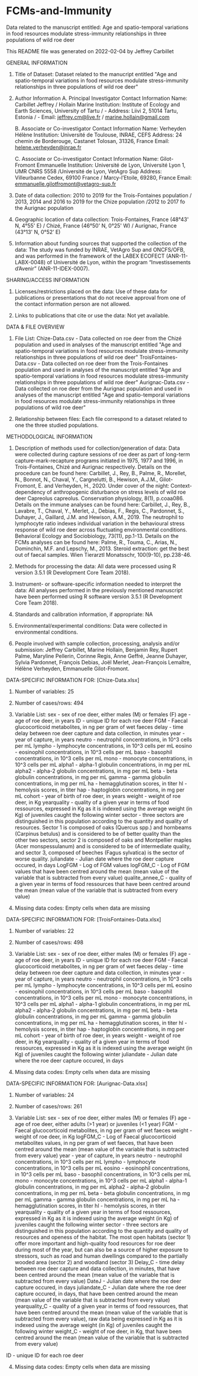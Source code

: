# FCMs-and-Immunity
Data related to the manuscript entitled: Age and spatio-temporal variations in food resources modulate stress-immunity relationships in three populations of wild roe deer

This README file was generated on 2022-02-04 by Jeffrey Carbillet

GENERAL INFORMATION

1. Title of Dataset: Dataset related to the manucript entitled "Age and spatio-temporal variations in food resources modulate  stress-immunity relationships in three populations of wild roe deer"

2. Author Information
	A. Principal Investigator Contact Information
		Name: Carbillet Jeffrey / Hollain Marine
		Institution: Institute of Ecology and Earth Sciences, University of Tartu / -
		Address: Liivi 2, 51014 Tartu, Estonia / -
		Email: jeffrey.cm@live.fr / marine.hollain@gmail.com 

	B. Associate or Co-investigator Contact Information
		Name: Verheyden Hélène
		Institution: Université de Toulouse, INRAE, CEFS
		Address: 24 chemin de Borderouge, Castanet Tolosan, 31326, France
		Email: helene.verheyden@inrae.fr

	C. Associate or Co-investigator Contact Information
		Name: Gilot-Fromont Emmanuelle
		Institution: Université de Lyon, Université Lyon 1, UMR CNRS 5558 /Université de Lyon, VetAgro Sup
		Address: Villeurbanne Cedex, 69100 France / Marcy-l’Etoile, 69280, France
		Email: emmanuelle.gilotfromont@vetagro-sup.fr

3. Date of data collection: 2010 to 2019 for the Trois-Fontaines population / 2013, 2014 and 2016 to 2019 for the Chize population /2012 to 2017 fo the Aurignac population

4. Geographic location of data collection: Trois-Fontaines, France (48°43' N, 4°55' E) / Chizé, France (46°50' N, 0°25' W) / Aurignac, France (43°13' N, 0°52’ E)

5. Information about funding sources that supported the collection of the data: The study was funded by INRAE, VetAgro Sup and ONCFS/OFB, and was performed in the framework of the LABEX ECOFECT (ANR-11-LABX-0048) of Université de Lyon, within the program “Investissements d’Avenir” (ANR-11-IDEX-0007).


SHARING/ACCESS INFORMATION

1. Licenses/restrictions placed on the data: Use of these data for publications or presentations that do not receive approval from one of the contact information person are not allowed.

2. Links to publications that cite or use the data: Not yet available.


DATA & FILE OVERVIEW

1. File List: 
Chize-Data.csv - Data collected on roe deer from the Chizé population and used in analyses of the manuscript entitled "Age and spatio-temporal variations in food resources modulate  stress-immunity relationships in three populations of wild roe deer"
TroisFontaines-Data.csv - Data collected on roe deer from the Trois-Fontaines population and used in analyses of the manuscript entitled "Age and spatio-temporal variations in food resources modulate  stress-immunity relationships in three populations of wild roe deer"
Aurignac-Data.csv - Data collected on roe deer from the Aurignac population and used in analyses of the manuscript entitled "Age and spatio-temporal variations in food resources modulate  stress-immunity relationships in three populations of wild roe deer"

2. Relationship between files: Each file correspond to a dataset related to one the three studied populations.


METHODOLOGICAL INFORMATION

1. Description of methods used for collection/generation of data: 
Data were collected during capture sessions of roe deer as part of long-term capture-mark-recapture programs initiated in 1975, 1977 and 1996, in Trois-Fontaines, Chizé and Aurignac respectively.
Details on the procedure can be found here: Carbillet, J., Rey, B., Palme, R., Morellet, N., Bonnot, N., Chaval, Y., Cargnelutti, B., Hewison, A.J.M., Gilot-Fromont, E. and Verheyden, H., 2020. Under cover of the night: Context-dependency of anthropogenic disturbance on stress levels of wild roe deer Capreolus capreolus. Conservation physiology, 8(1), p.coaa086.
Details on the immune analyses can be found here: Carbillet, J., Rey, B., Lavabre, T., Chaval, Y., Merlet, J., Debias, F., Regis, C., Pardonnet, S., Duhayer, J., Gaillard, J.M. and Hewison, A.M., 2019. The neutrophil to lymphocyte ratio indexes individual variation in the behavioural stress response of wild roe deer across fluctuating environmental conditions. Behavioral Ecology and Sociobiology, 73(11), pp.1-13.
Details on the FCMs analyses can be found here: Palme, R., Touma, C., Arias, N., Dominchin, M.F. and Lepschy, M., 2013. Steroid extraction: get the best out of faecal samples. Wien Tierarztl Monatsschr, 100(9-10), pp.238-46.

2. Methods for processing the data: 
All data were processed using R version 3.5.1 (R Development Core Team 2018).

3. Instrument- or software-specific information needed to interpret the data: 
All analyses performed in the previously mentioned manuscript have been performed using R software version 3.5.1 (R Development Core Team 2018).

4. Standards and calibration information, if appropriate: NA

5. Environmental/experimental conditions: Data were collected in environmental conditions.

6. People involved with sample collection, processing, analysis and/or submission: Jeffrey Carbillet, Marine Hollain, Benjamin Rey, Rupert Palme, Maryline Pellerin, Corinne Regis, Anne Geffré, Jeanne Duhayer, Sylvia Pardonnet, François Debias, Joël Merlet, Jean-François Lemaître, Hélène Verheyden, Emmanuelle Gilot-Fromont.


DATA-SPECIFIC INFORMATION FOR: [Chize-Data.xlsx]

1. Number of variables: 25

2. Number of cases/rows: 494

3. Variable List: 
sex - sex of roe deer, either males (M) or females (F)
age - age of roe deer, in years
ID - unique ID for each roe deer
FGM - Faecal glucocorticoid metabolites, in ng per gram of wet faeces
delay - time delay between roe deer capture and data collection, in minutes
year - year of capture, in years
neutro - neutrophil concentrations, in 10^3 cells per mL
lympho - lymphocyte concentrations, in 10^3 cells per mL
eosino - eosinophil concentrations, in 10^3 cells per mL
baso - basophil concentrations, in 10^3 cells per mL
mono - monocyte concentrations, in 10^3 cells per mL
alpha1 - alpha-1 globulin concentrations, in mg per mL
alpha2 - alpha-2 globulin concentrations, in mg per mL
beta - beta globulin concentrations, in mg per mL
gamma - gamma globulin concentrations, in mg per mL
ha - hemagglutination scores, in titer
hl - hemolysis scores, in titer
hap - haptoglobin concentrations, in mg per mL
cohort - year of birth of roe deer, in years
weight - weight of roe deer, in Kg
yearquality - quality of a given year in terms of food ressources, expressed in Kg as it is indexed using the average weight (in Kg) of juveniles caught the following winter 
sector - three sectors are distinguished in this population according to the quantity and quality of resources. Sector 1 is composed of oaks (Quercus spp.) and hornbeams (Carpinus betulus) and is considered to be of better quality than the other two sectors, sector 2 is composed of oaks and Montpellier maples (Acer monspessulanum) and is considered to be of intermediate quality, and sector 3, composed of beeches (Fagus sylvatica) is the sector of worse quality.
juliandate - Julian date where the roe deer capture occured, in days
LogFGM - Log of FGM values
logFGM_C - Log of FGM values that have been centred around the mean (mean value of the variable that is subtracted from every value)
qualite_annee_C - quality of a given year in terms of food ressources that have been centred around the mean (mean value of the variable that is subtracted from every value)

4. Missing data codes: 
Empty cells when data are missing


DATA-SPECIFIC INFORMATION FOR: [TroisFontaines-Data.xlsx]

1. Number of variables: 22

2. Number of cases/rows: 498

3. Variable List: 
sex - sex of roe deer, either males (M) or females (F)
age - age of roe deer, in years
ID - unique ID for each roe deer
FGM - Faecal glucocorticoid metabolites, in ng per gram of wet faeces
delay - time delay between roe deer capture and data collection, in minutes
year - year of capture, in years
neutro - neutrophil concentrations, in 10^3 cells per mL
lympho - lymphocyte concentrations, in 10^3 cells per mL
eosino - eosinophil concentrations, in 10^3 cells per mL
baso - basophil concentrations, in 10^3 cells per mL
mono - monocyte concentrations, in 10^3 cells per mL
alpha1 - alpha-1 globulin concentrations, in mg per mL
alpha2 - alpha-2 globulin concentrations, in mg per mL
beta - beta globulin concentrations, in mg per mL
gamma - gamma globulin concentrations, in mg per mL
ha - hemagglutination scores, in titer
hl - hemolysis scores, in titer
hap - haptoglobin concentrations, in mg per mL
cohort - year of birth of roe deer, in years
weight - weight of roe deer, in Kg
yearquality - quality of a given year in terms of food ressources, expressed in Kg as it is indexed using the average weight (in Kg) of juveniles caught the following winter 
juliandate - Julian date where the roe deer capture occured, in days

4. Missing data codes: 
Empty cells when data are missing


DATA-SPECIFIC INFORMATION FOR: [Aurignac-Data.xlsx]

1. Number of variables: 24

2. Number of cases/rows: 261

3. Variable List: 
sex - sex of roe deer, either males (M) or females (F)
age - age of roe deer, either adults (>1 year) or juveniles (<1 year)
FGM - Faecal glucocorticoid metabolites, in ng per gram of wet faeces
weight - weight of roe deer, in Kg
logFGM_C - Log of Faecal glucocorticoid metabolites values, in ng per gram of wet faeces, that have been centred around the mean (mean value of the variable that is subtracted from every value)
year - year of capture, in years
neutro - neutrophil concentrations, in 10^3 cells per mL
lympho - lymphocyte concentrations, in 10^3 cells per mL
eosino - eosinophil concentrations, in 10^3 cells per mL
baso - basophil concentrations, in 10^3 cells per mL
mono - monocyte concentrations, in 10^3 cells per mL
alpha1 - alpha-1 globulin concentrations, in mg per mL
alpha2 - alpha-2 globulin concentrations, in mg per mL
beta - beta globulin concentrations, in mg per mL
gamma - gamma globulin concentrations, in mg per mL
ha - hemagglutination scores, in titer
hl - hemolysis scores, in titer
yearquality - quality of a given year in terms of food ressources, expressed in Kg as it is indexed using the average weight (in Kg) of juveniles caught the following winter 
sector - three sectors are distinguished in this population according to the quantity and quality of resources and openess of the habitat. The most open habitats (sector 1) offer more important and high-quality food resources for roe deer during most of the year, but can also be a source of higher exposure to stressors, such as road and human dwellings compared to the partially wooded area (sector 2) and woodland (sector 3) 
Delay_C - time delay between roe deer capture and data collection, in minutes, that have been centred around the mean (mean value of the variable that is subtracted from every value)
DateJ - Julian date where the roe deer capture occured, in days
juliandate_C - Julian date where the roe deer capture occured, in days, that have been centred around the mean (mean value of the variable that is subtracted from every value)
yearquality_C - quality of a given year in terms of food ressources, that have been centred around the mean (mean value of the variable that is subtracted from every value), raw data being expressed in Kg as it is indexed using the average weight (in Kg) of juveniles caught the following winter 
weight_C - weight of roe deer, in Kg, that have been centred around the mean (mean value of the variable that is subtracted from every value)

ID - unique ID for each roe deer

4. Missing data codes: 
Empty cells when data are missing
